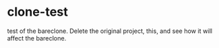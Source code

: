 clone-test
==========


test of the bareclone. Delete the original project, this, and see how it will affect the bareclone.
